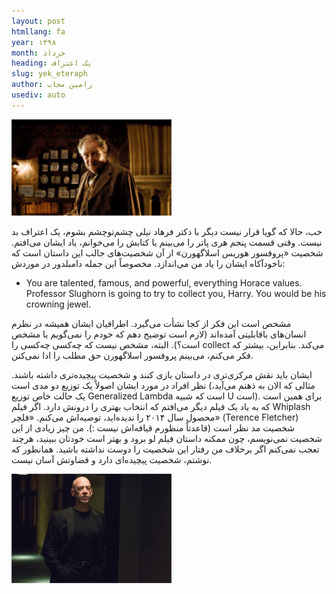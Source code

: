 ```yaml
---
layout: post
htmllang: fa
year: ۱۳۹۸
month: خرداد
heading: ‌یک اعتراف
slug: yek_eteraph
author: رامین مجاب
usediv: auto
---
```


![fig](/assets/imgs/horace.png)

خب، حالا که گویا قرار نیست دیگر با دکتر فرهاد نیلی چشم‌تو‌چشم بشوم، یک اعتراف بد نیست. وقتی قسمت پنجم هری پاتر را می‌بینم یا کتابش را می‌خوانم، یاد ایشان می‌افتم. شخصیت «پروفسور هوریس اسلاگهورن» از آن شخصیت‌های جالب این داستان است که ناخودآکاه ایشان را یاد من می‌اندازد. مخصوصاً این جمله دامبلدور در موردش:
- You are talented, famous, and powerful, everything Horace values. Professor Slughorn is going to try to collect you, Harry. You would be his crowning jewel.

مشخص است این فکر از کجا نشأت می‌گیرد. اطرافیان ایشان همیشه در نظرم انسان‌های باقابلیتی آمده‌اند (لازم است توضیح دهم که خودم را نمی‌گویم یا مشخص است؟).
البته، مشخص نیست که چه‌کسی چه‌کسی را collect می‌کند. بنابراین، بیشتر که فکر می‌کنم، می‌بینم پروفسور اسلاگهورن حق مطلب را ادا نمی‌کنن. 

ایشان باید نقش مرکزی‌تری در داستان بازی کنند و شخصیت پیچیده‌تری داشته باشند. نظر افراد در مورد ایشان اصولاً یک توزیع دو مدی است (مثالی که الان به ذهنم می‌آید، یک حالت خاص توزیع Generalized Lambda است که شبیه U است).
 برای همین است که به یاد یک فیلم دیگر می‌افتم که انتخاب بهتری را درونش دارد.
اگر فیلم Whiplash محصول سال ۲۰۱۴ را ندیده‌اید، توصیه‌اش می‌کنم. «فلچر» (Terence Fletcher) شخصیت مد نظر است (قاعدتاً منظورم قیافه‌اش نیست :). من چیز زیادی از این شخصیت نمی‌نویسم، چون ممکنه داستان فیلم لو برود و بهتر است خودتان ببینید، هرچند تعجب نمی‌کنم اگر برخلاف من رفتار این شخصیت را دوست نداشته باشید. همانطور که نوشتم، شخصیت پیچیده‌ای دارد و قضاوتش آسان نیست.

![fig](/assets/imgs/fletcher.png)


